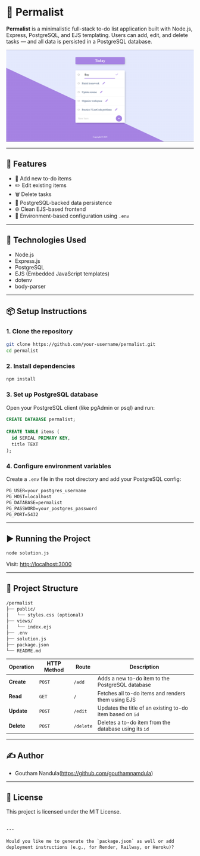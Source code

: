 # 📌 Permalist

**Permalist** is a minimalistic full-stack to-do list application built with Node.js, Express, PostgreSQL, and EJS templating. Users can add, edit, and delete tasks — and all data is persisted in a PostgreSQL database.

![alt text](image.png)

---

## 🚀 Features

- 📝 Add new to-do items
- ✏️ Edit existing items
- 🗑️ Delete tasks
- 💾 PostgreSQL-backed data persistence
- 🌐 Clean EJS-based frontend
- 🔐 Environment-based configuration using `.env`

---

## 🧰 Technologies Used

- Node.js
- Express.js
- PostgreSQL
- EJS (Embedded JavaScript templates)
- dotenv
- body-parser

---

## 📦 Setup Instructions

### 1. Clone the repository

```bash
git clone https://github.com/your-username/permalist.git
cd permalist
````

### 2. Install dependencies

```bash
npm install
```

### 3. Set up PostgreSQL database

Open your PostgreSQL client (like pgAdmin or psql) and run:

```sql
CREATE DATABASE permalist;

CREATE TABLE items (
  id SERIAL PRIMARY KEY,
  title TEXT
);
```

### 4. Configure environment variables

Create a `.env` file in the root directory and add your PostgreSQL config:

```env
PG_USER=your_postgres_username
PG_HOST=localhost
PG_DATABASE=permalist
PG_PASSWORD=your_postgres_password
PG_PORT=5432
```

---

## ▶️ Running the Project

```
node solution.js
```

Visit: [http://localhost:3000](http://localhost:3000)

---

## 📁 Project Structure

```
/permalist
├── public/
│   └── styles.css (optional)
├── views/
│   └── index.ejs
├── .env
├── solution.js
├── package.json
└── README.md
```
| Operation  | HTTP Method | Route     | Description                                               |
| ---------- | ----------- | --------- | --------------------------------------------------------- |
| **Create** | `POST`      | `/add`    | Adds a new to-do item to the PostgreSQL database          |
| **Read**   | `GET`       | `/`       | Fetches all to-do items and renders them using EJS        |
| **Update** | `POST`      | `/edit`   | Updates the title of an existing to-do item based on `id` |
| **Delete** | `POST`      | `/delete` | Deletes a to-do item from the database using its `id`     |

---

## ✍️ Author

* Goutham Nandula(https://github.com/gouthamnamdula)

---

## 📜 License

This project is licensed under the MIT License.

```

---

Would you like me to generate the `package.json` as well or add deployment instructions (e.g., for Render, Railway, or Heroku)?
```
